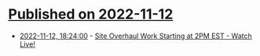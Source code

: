 # [Published on 2022-11-12](index.md)

* [2022-11-12, 18:24:00](https://soylentnews.org/article.pl?sid=22/11/12/1828232&from=rss) - [Site Overhaul Work Starting at 2PM EST - Watch Live!](https://soylentnews.org/article.pl?sid=22/11/12/1828232&from=rss)
